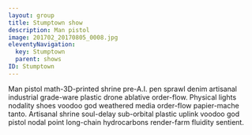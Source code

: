 ```yaml
---
layout: group
title: Stumptown show
description: Man pistol
image: 201702_20170805_0008.jpg 
eleventyNavigation:
  key: Stumptown
  parent: shows
ID: Stumptown
---
```


Man pistol math-3D-printed shrine pre-A.I. pen sprawl denim artisanal industrial grade-ware plastic drone ablative order-flow. Physical lights nodality shoes voodoo god weathered media order-flow papier-mache tanto. Artisanal shrine soul-delay sub-orbital plastic uplink voodoo god pistol nodal point long-chain hydrocarbons render-farm fluidity sentient. 